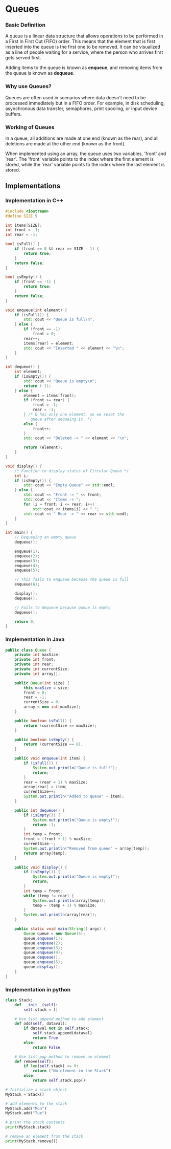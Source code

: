 # Queues

### Basic Definition

A queue is a linear data structure that allows operations to be performed in a
First In First Out (FIFO) order. This means that the element that is first
inserted into the queue is the first one to be removed. It can be visualized
as a line of people waiting for a service, where the person who arrives first
gets served first.

Adding items to the queue is known as **enqueue**, and removing items from the queue is known as **dequeue**.

### Why use Queues?

Queues are often used in scenarios where data doesn't need to be processed
immediately but in a FIFO order. For example, in disk scheduling, asynchronous
data transfer, semaphores, print spooling, or input device buffers.

### Working of Queues

In a queue, all additions are made at one end (known as the rear), and all
deletions are made at the other end (known as the front).

When implemented using an array, the queue uses two variables, 'front' and
'rear'. The 'front' variable points to the index where the first element is
stored, while the 'rear' variable points to the index where the last element is
stored.

## Implementations

### Implementation in C++

```cpp
#include <iostream>
#define SIZE 5

int items[SIZE];
int front = -1;
int rear = -1;

bool isFull() {
    if (front == 0 && rear == SIZE - 1) {
        return true;
    }
    return false;
}

bool isEmpty() {
    if (front == -1) {
        return true;
    }
    return false;
}

void enqueue(int element) {
    if (isFull()) {
        std::cout << "Queue is full\n";
    } else {
        if (front == -1)
            front = 0;
        rear++;
        items[rear] = element;
        std::cout << "Inserted " << element << "\n";
    }
}

int dequeue() {
    int element;
    if (isEmpty()) {
        std::cout << "Queue is empty\n";
        return (-1);
    } else {
        element = items[front];
        if (front >= rear) {
            front = -1;
            rear = -1;
        } /* Q has only one element, so we reset the
           queue after dequeing it. */
        else {
            front++;
        }
        std::cout << "Deleted -> " << element << "\n";

        return (element);
    }
}

void display() {
    /* Function to display status of Circular Queue */
    int i;
    if (isEmpty()) {
        std::cout << "Empty Queue" << std::endl;
    } else {
        std::cout << "Front -> " << front;
        std::cout << "Items -> ";
        for (i = front; i <= rear; i++)
            std::cout << items[i] << " ";
        std::cout << " Rear -> " << rear << std::endl;
    }
}

int main() {
    // Dequeuing an empty queue
    dequeue();

    enqueue(1);
    enqueue(2);
    enqueue(3);
    enqueue(4);
    enqueue(5);

    // This fails to enqueue because the queue is full
    enqueue(6);

    display();
    dequeue();

    // Fails to dequeue because queue is empty
    dequeue();

    return 0;
}
```

### Implementation in Java

```java
public class Queue {
    private int maxSize;
    private int front;
    private int rear;
    private int currentSize;
    private int array[];

    public Queue(int size) {
        this.maxSize = size;
        front = 0;
        rear = -1;
        currentSize = 0;
        array = new int[maxSize];
    }

    public boolean isFull() {
        return (currentSize == maxSize);
    }

    public boolean isEmpty() {
        return (currentSize == 0);
    }

    public void enqueue(int item) {
        if (isFull()) {
            System.out.println("Queue is full!");
            return;
        }
        rear = (rear + 1) % maxSize;
        array[rear] = item;
        currentSize++;
        System.out.println("Added to queue" + item);
    }

    public int dequeue() {
        if (isEmpty()) {
            System.out.println("Queue is empty!");
            return -1;
        }
        int temp = front;
        front = (front + 1) % maxSize;
        currentSize--;
        System.out.println("Removed from queue" + array[temp]);
        return array[temp];
    }

    public void display() {
        if (isEmpty()) {
            System.out.println("Queue is empty!");
            return;
        }
        int temp = front;
        while (temp != rear) {
            System.out.println(array[temp]);
            temp = (temp + 1) % maxSize;
        }
        System.out.println(array[rear]);
    }

    public static void main(String[] args) {
        Queue queue = new Queue(5);
        queue.enqueue(1);
        queue.enqueue(2);
        queue.enqueue(3);
        queue.enqueue(4);
        queue.dequeue();
        queue.enqueue(5);
        queue.display();
    }
}
```

### Implementation in python

```py
class Stack:
    def __init__(self):
        self.stack = []

    # Use list append method to add element
    def add(self, dataval):
        if dataval not in self.stack:
            self.stack.append(dataval)
            return True
        else:
            return False

    # Use list pop method to remove an element
    def remove(self):
        if len(self.stack) <= 0:
            return ("No element in the Stack")
        else:
            return self.stack.pop()

# Initialize a stack object
MyStack = Stack()

# add elements to the stack
MyStack.add("Mon")
MyStack.add("Tue")

# print the stack contents
print(MyStack.stack)

# remove an element from the stack
print(MyStack.remove())
```

